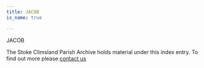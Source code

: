 ```yaml
---
title: JACOB
is_name: true

---
```


JACOB


The Stoke Climsland Parish Archive holds material under this index entry. To find out more please [contact us](/contact/)
